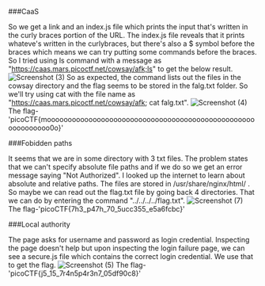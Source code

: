 ###CaaS

So we get a link and an index.js file which prints the input that's written in the curly braces portion of the URL. The index.js file reveals that it prints whateve's written in the curlybraces, but there's also a $ symbol before the braces which means we can try putting some commands before the braces. So I tried using ls command with a message as "https://caas.mars.picoctf.net/cowsay/afk;ls" to get the below result.
![Screenshot (3)](https://github.com/Wixter07/CRYPTONITE-JTP-2/assets/150792650/dee43c0e-d2f7-46ec-8f1d-83c3cd035252)
So as expected, the command lists out the files in the cowsay directory and the flag seems to be stored in the falg.txt folder. So we'll try using cat with the file name as "https://caas.mars.picoctf.net/cowsay/afk; cat falg.txt".
![Screenshot (4)](https://github.com/Wixter07/CRYPTONITE-JTP-2/assets/150792650/8c2d7ba9-7e51-42c7-9292-aec91f992b41)
The flag-'picoCTF{moooooooooooooooooooooooooooooooooooooooooooooooooooooooooooo0o}' 



###Fobidden paths

It seems that we are in some directory with 3 txt files. The problem states that we can't specify absolute file paths and if we do so we get an error message saying "Not Authorized". I looked up the internet to learn about absolute and relative paths. The files are stored in /usr/share/nginx/html/ . So maybe we can read out the flag.txt file by going back 4 directories. That we can do by entering the command "../../../../flag.txt". 
![Screenshot (7)](https://github.com/Wixter07/CRYPTONITE-JTP-2/assets/150792650/3b741418-2da6-458e-ab16-3aeaf52c79cb)
The flag-'picoCTF{7h3_p47h_70_5ucc355_e5a6fcbc}'

###Local authority

The page asks for username and password as login credential. Inspecting the page doesn't help but upon inspecting the login failure page, we can see a secure.js file which contains the correct login credential. We use that to get the flag.
![Screenshot (5)](https://github.com/Wixter07/CRYPTONITE-JTP-2/assets/150792650/8303e8f2-9f6a-47cd-ad05-b91e47324d85)
The flag-'picoCTF{j5_15_7r4n5p4r3n7_05df90c8}'

